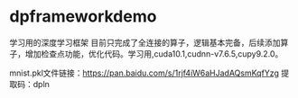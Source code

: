 # dpframeworkdemo
学习用的深度学习框架
目前只完成了全连接的算子，逻辑基本完备，后续添加算子，增加检查点功能，优化代码。学习用,cuda10.1,cudnn-v7.6.5,cupy9.2.0。

mnist.pkl文件链接：https://pan.baidu.com/s/1rjf4iW6aHJadAQsmKqfYzg 提取码：dpln
